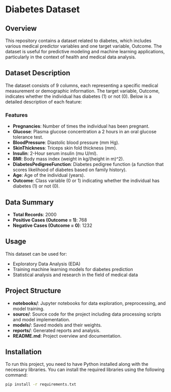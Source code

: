 # Diabetes Dataset

## Overview

This repository contains a dataset related to  diabetes, which includes various medical predictor variables and one target variable, Outcome. The dataset is useful for predictive modeling and machine learning applications, particularly in the context of health and medical data analysis.

## Dataset Description

The dataset consists of 9 columns, each representing a specific medical measurement or demographic information. The target variable, Outcome, indicates whether the individual has diabetes (1) or not (0). Below is a detailed description of each feature:

### Features

- **Pregnancies**: Number of times the individual has been pregnant.
- **Glucose**: Plasma glucose concentration a 2 hours in an oral glucose tolerance test.
- **BloodPressure**: Diastolic blood pressure (mm Hg).
- **SkinThickness**: Triceps skin fold thickness (mm).
- **Insulin**: 2-Hour serum insulin (mu U/ml).
- **BMI**: Body mass index (weight in kg/(height in m)^2).
- **DiabetesPedigreeFunction**: Diabetes pedigree function (a function that scores likelihood of diabetes based on family history).
- **Age**: Age of the individual (years).
- **Outcome**: Class variable (0 or 1) indicating whether the individual has diabetes (1) or not (0).

## Data Summary

- **Total Records**: 2000
- **Positive Cases (Outcome = 1)**: 768
- **Negative Cases (Outcome = 0)**: 1232

## Usage

This dataset can be used for:

- Exploratory Data Analysis (EDA)
- Training machine learning models for diabetes prediction
- Statistical analysis and research in the field of medical data

## Project Structure

- **notebooks/**: Jupyter notebooks for data exploration, preprocessing, and model training.
- **source/**: Source code for the project including data processing scripts and model implementation.
- **models/**: Saved models and their weights.
- **reports/**: Generated reports and analysis.
- **README.md**: Project overview and documentation.

## Installation

To run this project, you need to have Python installed along with the necessary libraries. You can install the required libraries using the following command:

```bash
pip install -r requirements.txt
